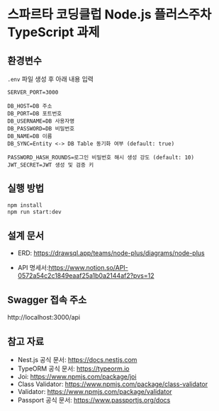 # 스파르타 코딩클럽 Node.js 플러스주차 TypeScript 과제

## 환경변수

`.env` 파일 생성 후 아래 내용 입력

```
SERVER_PORT=3000

DB_HOST=DB 주소
DB_PORT=DB 포트번호
DB_USERNAME=DB 사용자명
DB_PASSWORD=DB 비밀번호
DB_NAME=DB 이름
DB_SYNC=Entity <-> DB Table 동기화 여부 (default: true)

PASSWORD_HASH_ROUNDS=로그인 비밀번호 해시 생성 강도 (default: 10)
JWT_SECRET=JWT 생성 및 검증 키
```

## 실행 방법

```sh
npm install
npm run start:dev
```

## 설계 문서

- ERD: https://drawsql.app/teams/node-plus/diagrams/node-plus

- API 명세서:https://www.notion.so/API-0572a54c2c1849eaaf25a1b0a2144af2?pvs=12

## Swagger 접속 주소

http://localhost:3000/api

## 참고 자료

- Nest.js 공식 문서: https://docs.nestjs.com
- TypeORM 공식 문서: https://typeorm.io
- Joi: https://www.npmjs.com/package/joi
- Class Validator: https://www.npmjs.com/package/class-validator
- Validator: https://www.npmjs.com/package/validator
- Passport 공식 문서: https://www.passportjs.org/docs
